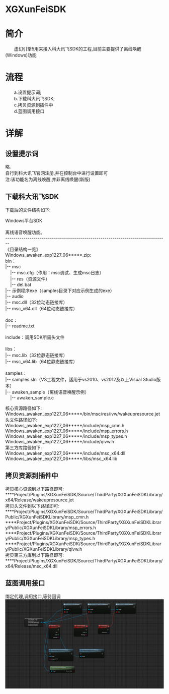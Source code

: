 # XGXunFeiSDK
# 简介
&emsp;&emsp;虚幻引擎5用来接入科大讯飞SDK的工程,目前主要提供了离线唤醒(Windows)功能
# 流程
&emsp;&emsp;a.设置提示词;</br>
&emsp;&emsp;b.下载科大讯飞SDK;</br>
&emsp;&emsp;c.拷贝资源到插件中</br>
&emsp;&emsp;d.蓝图调用接口</br>
# 详解
## 设置提示词
略.</br>
自行到科大讯飞官网注册,并在控制台中进行设置即可</br>
注:该功能名为离线唤醒,并非离线唤醒(新版)</br>
## 下载科大讯飞SDK
下载后的文件结构如下:</br>
<p>
Windows平台SDK<br>
<br>离线语音唤醒功能。<br>
--------------------------------------------------------------------------------<br>
《目录结构一览》<br>
Windows_awaken_exp1227_06*****.zip:
<br>
bin：<br>
|-- msc <br>
&nbsp;&nbsp;&nbsp;&nbsp;|-- msc.cfg（作用：msc调试、生成msc日志）<br>
&nbsp;&nbsp;&nbsp;&nbsp;|-- res（资源文件）<br>
&nbsp;&nbsp;&nbsp;&nbsp;|-- del.bat <br>
|-- 示例程序exe（samples目录下对应示例生成的exe）<br>
|-- audio <br>
|-- msc.dll（32位动态链接库）<br>
|-- msc_x64.dll（64位动态链接库）<br>
<br>
doc：<br>
|-- readme.txt <br>
<br>
include：调用SDK所需头文件<br>
<br>
libs：<br>
|-- msc.lib（32位静态链接库）<br>
|-- msc_x64.lib（64位静态链接库）<br>
<br>
samples：<br>
|-- samples.sln（VS工程文件，适用于vs2010、vs2012及以上Visual Studio版本）<br>
|-- awaken_sample（离线语音唤醒示例）<br>
&nbsp;&nbsp;&nbsp;&nbsp;|-- awaken_sample.c<br>
</p>

核心资源路径如下:</br>
Windows_awaken_exp1227_06*****/bin/msc/res/ivw/wakeupresource.jet<br>
头文件路径如下:<br>
Windows_awaken_exp1227_06*****/include/msp_cmn.h<br>
Windows_awaken_exp1227_06*****/include/msp_errors.h<br>
Windows_awaken_exp1227_06*****/include/msp_types.h<br>
Windows_awaken_exp1227_06*****/include/qivw.h<br>
第三方库路径如下:<br>
Windows_awaken_exp1227_06*****/include/msc_x64.dll<br>
Windows_awaken_exp1227_06*****/libs/msc_x64.lib<br>
## 拷贝资源到插件中
拷贝核心资源到以下路径即可:<br>
****Project/Plugins/XGXunFeiSDK/Source/ThirdParty/XGXunFeiSDKLibrary/x64/Release/wakeupresource.jet<br>
拷贝头文件到以下路径即可:<br>
****Project/Plugins/XGXunFeiSDK/Source/ThirdParty/XGXunFeiSDKLibrary/Public/XGXunFeiSDKLibrary/msp_cmn.h<br>
****Project/Plugins/XGXunFeiSDK/Source/ThirdParty/XGXunFeiSDKLibrary/Public/XGXunFeiSDKLibrary/msp_errors.h<br>
****Project/Plugins/XGXunFeiSDK/Source/ThirdParty/XGXunFeiSDKLibrary/Public/XGXunFeiSDKLibrary/msp_types.h<br>
****Project/Plugins/XGXunFeiSDK/Source/ThirdParty/XGXunFeiSDKLibrary/Public/XGXunFeiSDKLibrary/qivw.h<br>
拷贝第三方库到以下路径即可:<br>
****Project/Plugins/XGXunFeiSDK/Source/ThirdParty/XGXunFeiSDKLibrary/x64/Release/msc_x64.dll<br>
## 蓝图调用接口
绑定代理,调用接口,等待回调
![image](DocumentPictures/P_Wakeup.png)  
